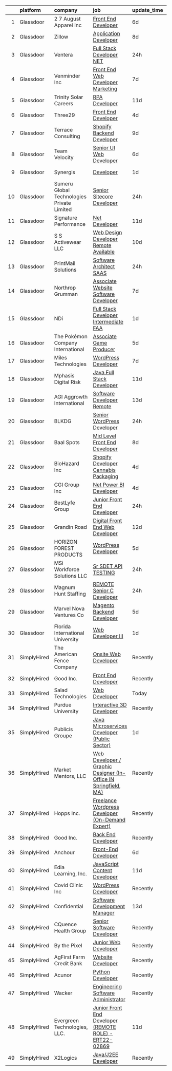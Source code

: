 

|    | platform    | company                                    | job                                                                                                                                                                                                                                                                                                                                                                                                                                                                                                                                                                                                                                                                                                                                                                                                                                                                                                                                                                                                                                                                                                                                                                                                                                                                           | update_time   | location                  |
|---:|:------------|:-------------------------------------------|:------------------------------------------------------------------------------------------------------------------------------------------------------------------------------------------------------------------------------------------------------------------------------------------------------------------------------------------------------------------------------------------------------------------------------------------------------------------------------------------------------------------------------------------------------------------------------------------------------------------------------------------------------------------------------------------------------------------------------------------------------------------------------------------------------------------------------------------------------------------------------------------------------------------------------------------------------------------------------------------------------------------------------------------------------------------------------------------------------------------------------------------------------------------------------------------------------------------------------------------------------------------------------|:--------------|:--------------------------|
|  1 | Glassdoor   | 2 7 August Apparel Inc                     | [Front End Developer](https://www.glassdoor.com/partner/jobListing.htm?pos=107&ao=1110586&s=58&guid=000001835eee7ba8b855da492e7dcc4c&src=GD_JOB_AD&t=SR&vt=w&ea=1&cs=1_4af8f208&cb=1663745031559&jobListingId=1008139276726&cpc=451933188B21919D&jrtk=3-0-1gdfesuus2inr001-1gdfesuvd209r000-3a2417fc4f3044f6--6NYlbfkN0Ct2W36bxQzoWKwxfnb8_u-9iMevesfjmykPeWAUMHM2_LBdknXbZKXQYA8HhBxGvatrmTKXkVkM3OiGaPW1S5Qrgo4HQw0Ap3FRKEk_CZlQ9DAj7SSm8_FF008fve7ZplS8uLWmHC71y2toLwpXV2mChEMsXQz6GM4IgUVfaTyeTvDljv5qKgs34a8eSQLQ-XpqHsvcdIJL0IN7c2WCA0fJ5lWNCsTa_Ef4V4otfaNvc_G7HHOv_mAieCPbsac9rcQk5ZNexiUoz7FeR2tRQ4vGsvYYtGOMfmPtpOWYQffGvNxtnd3T6aKTiKq-uOkiW6EE497t-Pndbvz2UdAy6ELIxCVpF-Wkt2e5Kn1qRl91SY0-Y02XujMZmj_13w7V5H6MZs6Huc4RLP0n8-33QupsxyJmmjU5X6W15NkJT8_SAda-6Gy2igJVd2oihCScbOTUgCiXp4X8iFtCkN7mwGoGKPQsOWSECdO5huzNXz3sOwKpclgU7kTFP5Xu0OseEQ%3D)                                                                                                                                                                                                                                                                                                                                                                                                                  | 6d            | Los Angeles, CA           |
|  2 | Glassdoor   | Zillow                                     | [Application Developer](https://www.glassdoor.com/partner/jobListing.htm?pos=126&ao=1110586&s=58&guid=000001835eee7ba8b855da492e7dcc4c&src=GD_JOB_AD&t=SR&vt=w&cs=1_95a2faec&cb=1663745031562&jobListingId=1008134172887&cpc=AC285F3A3ECA6BB0&jrtk=3-0-1gdfesuus2inr001-1gdfesuvd209r000-c6daa90a6669b9ab--6NYlbfkN0ANMurRYyPEXg08u6OamUd1Mvhk-zhFSGYIZgoJR86UvYL2v6MoUqae-sD5DnU21vpZhuaoMFJt9wVyEyvf2QA1XfguwhH7G3tM0-PNgW6CGdUX9LBJEjF1WjQkIfj4JRydtvPZugMScW5L1yCyM5tNJ9G8L6OLwOTqSFwB3txImivjqO4cDCqygWZnAQU2IaxAhTlGyTejT0dzNr9L0J0DnnK6D3hBCLB0CHuxz0jBhxAUiQQIX2sfCaOYaSuCZrH6Kx2VMIz2JTlMxXnZht21kwoD4NMdfFxR_PsfKf5VxJsW1tzzSKX2wXVzp7Wa-Y35JRnQt8w94hS4rxu8-t2Dr2pz0E9oCNHSHmUEff4cnm3DGpN89p0QXgvw9mJVkRZE6CGx-PYtnhzfRtG4f0eqrcLEDu1yR7QjvuzgH_oCR_bkZKrdwlmKqE-47V213pChNxeieVqTWj_vu2Yg4frJMet6PjN9CLrnM34t4JsZerzA75ib1SMZ5tX0zdOiBAhRYeRVSWaJVHQpWwA1zVHu7GmzySceIQxglTKdCCUwOpQdbBj34d1HCjnMD3XyEEYeWKo00r5fsaxaNEckn1fDs9-fCeKKLDSnpsM7ObTqtxsNKlCKsIwMYMO5llGF0ihDxPLr9UoweLWsCj79Fc-HizaTsao5VBBsTTqfYXod5vcaiUKaouIqikzipwhhi3leHh6pJRxmvpWbWJ3yV_usc-fvokVIBR0jCLo1lcCfFgnt04uQTR7DS0DBS_SKLbiQYmUdpxU2IUekoy9YFIZx068Q6LI9iouh40NQZVo1hYFSrjFUw2hs_0NQGAWceF_LYglKAAEePoZekOLQbc93Ya5ZuOSuYmvI_hMySBHkp-o1SjSI3KQJGabyq6o_tsjmJnmJazk0RA%3D%3D)       | 8d            | Remote                    |
|  3 | Glassdoor   | Ventera                                    | [Full Stack Developer    NET](https://www.glassdoor.com/partner/jobListing.htm?pos=105&ao=1110586&s=58&guid=000001835eee7ba8b855da492e7dcc4c&src=GD_JOB_AD&t=SR&vt=w&ea=1&cs=1_1613ee51&cb=1663745031558&jobListingId=1008150834960&cpc=7E69D0A57279CD4B&jrtk=3-0-1gdfesuus2inr001-1gdfesuvd209r000-804f295cd2a1bbb5--6NYlbfkN0AS3oPsAAmCngCu4U51_2RxXyfS7TdWOFtWPOafNW52I-BHaFGjpaHg1iGt24BkrNYBQIbmM6d0KHo1WYXA7xM8lNA-yRg9gzjrAa6t_oixspFfVy6Mp7ynqJXoK35SQp6tXUISaBmXQMGQNQwgSZpTCOh9DR7_QD9dPXHCQWVod6BZOOOSEHuJ262jcVuTNaRbgwjunNyd2FXmyBjlDWuDZMvPLjY16dwqXry8pC-7XnbIH4e6RbHaYYVqMPxW_C6PuiqQz2CP99q3QW1H_m5c6qqw5VlJ5VZ4yUcrSpmF35coSVBHtwWtWYFhX8HIh446ZhITWfTs4FrLNEpfSkz2QIU7Ee_6cuilb9jrhst19zsterDTcGbGvGoVf8tYu7hB81m145o2rhCLbxcP0ibGNNqiWFvAbAJMkHj4r8WgCULTyGajmhZ8MY-U4svHHNG-yO1Ux2-WKUnubLo5l6udjuIRc6AMs8bvu_gWcOSfmRZ7qe2QycnOxA5KEe8P_FlwfTqWedk5rwO1u6BuThUA)                                                                                                                                                                                                                                                                                                                                                                                        | 24h           | Remote                    |
|  4 | Glassdoor   | Venminder Inc                              | [Front End Web Developer  Marketing](https://www.glassdoor.com/partner/jobListing.htm?pos=120&ao=1110586&s=58&guid=000001835eee7ba8b855da492e7dcc4c&src=GD_JOB_AD&t=SR&vt=w&cs=1_7edb563b&cb=1663745031561&jobListingId=1008137705583&cpc=217C45A42544DB93&jrtk=3-0-1gdfesuus2inr001-1gdfesuvd209r000-9c2c667d64d5dd73--6NYlbfkN0AMXubMcf9zG5pjFo4NIRXEjYg0qx6HblbRQuuKPpnfpXE45buNZenyR73WnvM6Gj_TxmnR_7UGvj-8cbteU4okCrs1kncrxm1xyl0xTadn0dtKG_-rZJMo7hj1OfHci8OjVNleQ2xJ0bkhckBnWntSSaB4v6iJujgNmaSADRvYST7rF6XPl8fUwzM0o0a5Zbx_XplJhGma7iZyM3ODDZ6-7JlvCTwSn2NtdnfUnA3mSBCGnIxBc2F8fCVoIzgtL7Wrw5Djm4DYXWHVpMzIz3SZNe890doWHv39vJi0-Og8bv4FjSff7TEeMWKMEJfQ_dbfOnz2-M2WtlLCKujL9xREtnbegjEEP6X0ANs-PKYrFP5lzlAR9wi2Mafdh_GsQZioO-o90l37uXspuMe-opGM_-e3xVaRvKvcXF2AZKrzqbLOZtOBgMkWE2cDpIhRxvGhk6CVm2dH-Th1-PEQ7iYzGh2eSr3P0sePCBchMqBUWg%3D%3D)                                                                                                                                                                                                                                                                                                                                                                                                                          | 7d            | Remote                    |
|  5 | Glassdoor   | Trinity Solar Careers                      | [RPA Developer](https://www.glassdoor.com/partner/jobListing.htm?pos=111&ao=1110586&s=58&guid=000001835eee7ba8b855da492e7dcc4c&src=GD_JOB_AD&t=SR&vt=w&ea=1&cs=1_44c4bcf8&cb=1663745031559&jobListingId=1008129949336&cpc=BC94DADD91C18169&jrtk=3-0-1gdfesuus2inr001-1gdfesuvd209r000-4a8083cded4ec5be--6NYlbfkN0DRfXgnCNOeOJA9-9ohrCveYZpir8Ow4LyTLNPAPiatnQ3uk41n9Y1U_vOLC0ie6Bmai_HBCjMUydSkxr87UCyvU176Z9vIC-r7483aBOzgzHUzbXHDBGgN9PJlYVko8z9R78ODMCO9YxnKtPdHAcha8-3r0efNI80AuLwsWeBHywyJqZ7NWVKbJY-XrNWs-YcGnzd_qBXtOmnyIuBnM4KEp2PVXWw1iUTgqbkQjWRL7Oz_rkg4ubj6JngJpQCMR6iX_G6e5JePj908sWZjp0fYr5vZXdEOwij_L7ftbc7kfyTfhHxWAY1nU4jARUw0HA8q2xsFHhqH9-HxpCCYruw7bGNpQQ9RDQh3rIIXx4GT8qYkxeyjJP-FK5XUTVjWI_nlY01a_Fp6xPoyOts_5reME1_UGO0uj1mWYOLPwVdciWrFU4jT8FMouFSlQcsSooPOA7l56E1dn26QiDQckZ5tmau7QDGxptv9nTgY-SuNmR5Bf5b17aCMUSRUsT8YxW9pWSWzMa2A0FRigZhWE1oPejncIfqw-kBrkUwMxAnJy-FNfUlqHI8vkAX1tLleyCFWZKp6wStlJBF9fo0Nk9IvvZmCbnPI7PoLaftBNCjyY8rpB5Y-yDSvsjZJeIyMwYlIQ-_Y7gx_7KThN4zEA3JBpVfWHfg--G8bwAWedmlzPg%3D%3D)                                                                                                                                                                                                                                          | 11d           | Wall, NJ                  |
|  6 | Glassdoor   | Three29                                    | [Front End Developer](https://www.glassdoor.com/partner/jobListing.htm?pos=108&ao=1110586&s=58&guid=000001835eee7ba8b855da492e7dcc4c&src=GD_JOB_AD&t=SR&vt=w&ea=1&cs=1_83229d0b&cb=1663745031559&jobListingId=1008144963494&cpc=6945AE2F4B03E059&jrtk=3-0-1gdfesuus2inr001-1gdfesuvd209r000-89d413e20bca50d4--6NYlbfkN0DOpJe5sqvsnS8zp4zrY8TDjR6pOow4ir8kCLqfjZsI7K6Y8gOkEEoY8NgEAarjqcE0KsLilZNPhfLw9yjQmhzXtf9unzjZpAisa73DsVuwSAZoRnimmCbNdektoHwY7olP7L6LACQsWYkJ1_ibeeirjVO-WbxZ4qUQSj4OVMVDd-lN6FmW2DybGPL7ChwXsNsb2_f0hzUmT6aw5PWqQ9y6q8IKFK_K2xb3ufo3uL4kN6B2tG9BKxVQ05iTRH1FHxZImwkGkRim7kfdfBHEy0QaS7xU590kN3n3pnMSnVMXw6VBS76_HjcsQGRoRI7oOHPb7kkZrlnPHQZPK3Nxv_KGEpRRoL-w0IdPRtbarXjBmaQ-XPReZxwl8pcEw_cdyaYDWyLQViNDV0v2IF_mCMMhyiiT1cb5Yguj7sWNP9Dh9QZlK55IALi-kl2etMYPY-7IXMO49XAr_lWI9tXTmZjMr8MbC8NmY5yrEFdyZj3iZNlOrapoMpiAQMro_H1TNsIW486fO6PPv7aDj-cJV93H)                                                                                                                                                                                                                                                                                                                                                                                                | 4d            | Roseville, CA             |
|  7 | Glassdoor   | Terrace Consulting                         | [Shopify Backend Developer](https://www.glassdoor.com/partner/jobListing.htm?pos=102&ao=1110586&s=58&guid=000001835eee7ba8b855da492e7dcc4c&src=GD_JOB_AD&t=SR&vt=w&ea=1&cs=1_e30890f8&cb=1663745031558&jobListingId=1008131665607&cpc=9C4F014304452074&jrtk=3-0-1gdfesuus2inr001-1gdfesuvd209r000-18010db93b8cd787--6NYlbfkN0DiwaVD3HiDYB5250xOpg-Chrdpscpx_0ux8G7tjQr9ZR6UMPMRjdTv-rYv0WYt0ikT0CHPlckmqNdBahKzqtorl-3cYiUc4Dw6CYzL8XOgRfGBcW15CAX5wES-GOahStgrZRXkPI7v7sWDDyhpOm2oG13rt-Lsa-73n1rcwrI_Tk76vUQ2yVPBT__3FNA919leoKZqkno9f2ByMdza3cQ7gcbjQJSu4y5Im2Mm6VaDmlvY9iXVpZ672b8rBUleoG53_fNem5iDJVwzV3LMHE9wxrLy5zZwoScdgrJm8_Wxbo3tH-p0GjdWSJDG7eAR01IucaKvh0cxE5pCdLToTASaRVAMaMZI4lRqG9h4TGPlAvXxgXFk6kqFo3Poy-Us5Fxiknk0tyT4cV7Wgm4isKazcnhyb8jEOAUVQzrF0UPFNVtcTR5hEbKkbu213tg5Q_DwDEZdLMxEOrnnYIWuH4H8Y0do5TBbbod9y6RgzEp1wtnp3g1Twr6acwhdgYUvv8slez0Xnf7MQg%3D%3D)                                                                                                                                                                                                                                                                                                                                                                                              | 9d            | Seattle, WA               |
|  8 | Glassdoor   | Team Velocity                              | [Senior UI Web Developer](https://www.glassdoor.com/partner/jobListing.htm?pos=123&ao=1110586&s=58&guid=000001835eee7ba8b855da492e7dcc4c&src=GD_JOB_AD&t=SR&vt=w&ea=1&cs=1_014fc577&cb=1663745031562&jobListingId=1008139737106&cpc=F4EED0218A761C36&jrtk=3-0-1gdfesuus2inr001-1gdfesuvd209r000-a6a900c947c52d3c--6NYlbfkN0BmIoKocX2EPZz2-LnVx7uj6CrWseJC8UJJqrhDAcGvGbHIfW2NzX-jIZ0y8ufI-FbHVDakPxMfsXPNcnSp0AHIajoCZHbxt_CsH4mo9OCbfbe4c_msTAouXwL4dntkNMyUN_1K5NpnCFnpLJA4H3rBxHNmYNDQgyOsCKV_4buafCenoF19WReX3xe0sTn4ao31qbsOMVDcgIFv9B1VTLRYLsbkDxlWja5a3JMCDEk9LuC15twuxQCShRGmmxrgEdS2KGqgzUzzLQDW8aW0kr8axRDrJibB7oaPbE23Kb0fb1JbstqBlZh8lW1QCCCrRddOaGNM-SHPYpQa_XnBiaRQnR57iVAZ77RGwMz28Vhz6_IhnkOEqjRoHHFHoXmUQIMq4mJO1pmAK185ExbmigRstCkRlH2xdkHcCJCK2r371X70QFf8qF8HBg_9VwnSKDnPAiF3u1cdY6WLwoS-1-GYMZHZhj4c1IruJw9oeg5kEvyTPufRaTuMAGU0z6exFCauQ3_f7y9AYw%3D%3D)                                                                                                                                                                                                                                                                                                                                                                                                | 6d            | Remote                    |
|  9 | Glassdoor   | Synergis                                   | [Developer](https://www.glassdoor.com/partner/jobListing.htm?pos=125&ao=1110586&s=58&guid=000001835eee7ba8b855da492e7dcc4c&src=GD_JOB_AD&t=SR&vt=w&ea=1&cs=1_94dc356c&cb=1663745031562&jobListingId=1008149172444&cpc=45DC3EB807283E85&jrtk=3-0-1gdfesuus2inr001-1gdfesuvd209r000-ed24ccf871aaacdd--6NYlbfkN0DW_ZuMbP_m-EQUZBg93ahRtEkkdXdviKhoJnsIHoZm_Bzf5R8b_260hvBh4tWqlvhZi22Z_TT16lIpTTE5pWdOdzHGAhgbKPwlscpXjr9tthTS_cw4C5AaNpIsbpbIyCe9e_hDXEGSMJO2_kiXSqOnYraQJy8rcUk-_XPd7AnHY9L0SKwnlnMoaEmMIgF1SLY7GSVbFT1ilEW05ycNITxch3T_MRrXdBRPRkvef10K8CHsscmXdknqrVw_zM8uFpE3SPxbAmsAwAyw6EdgOSDTTDt-NNcnRApKdMLTpGQDCvVskLrcl5PLffqK8uu6mVUjJ-PxtCLdiB9H-ry40K_rIPh6tbSf0amt2hXU0a2-z6z6rwuNlpQqV6sgN9-PdDMhoLdxJPjfFM87NZ19G-VytDBdDdh-ss0cFU55nReqKJ9BewrFoBcJeIQMEUTgHU_pQXmhZD_8Y3aV3eGK3uho5aC5bK5f9KYqg113Z9XGDDi8ZzDTzipdu2kJoZLxrcM5QOBsdVVQH-wg1SeFcj0s)                                                                                                                                                                                                                                                                                                                                                                                                          | 1d            | New York, NY              |
| 10 | Glassdoor   | Sumeru Global Technologies Private Limited | [Senior Sitecore Developer](https://www.glassdoor.com/partner/jobListing.htm?pos=127&ao=1110586&s=58&guid=000001835eee7ba8b855da492e7dcc4c&src=GD_JOB_AD&t=SR&vt=w&ea=1&cs=1_43b1aed3&cb=1663745031562&jobListingId=1008151438133&cpc=A65DF3A704A48F9B&jrtk=3-0-1gdfesuus2inr001-1gdfesuvd209r000-d725a2cefc2ea61e--6NYlbfkN0AmhdkPW55Z5-HNKVFLI99M9GrkOAJIP80F6tGsy2tnFhyJbPfEMNceW-zJpZGbw9oOrdjOsOagSap5RrwYCMRPFzE8W3SyO06dv07Z80ad_oiVCdjAiosAQ8LtenzfLJZV5eYlK59p5s8fGyZtA5sjpA4Zxqlc_5dLcaH3cMxY48Y4xho1Ts0xvcBCoek6nmdS_jENmMem-tevWM70JhZuQH_dlmtoXkuN7iyeRZ2M5ZzDd5FXxq-Y-sWUWpB4I4yQQCxj15Tp3xvPORfE80N95HnLxtwPSwBsJGPxSqSGW3Lar9w3Iagp8MR1wDU6TSKIZmfRURsvM2aH-h0SWGpqgYDsv96uDpeuBkFyiUMUwBYjoLEGiJUwHCu-hfXLa5H_J4xJ4TSi6qcCdisQsIEH_hIGEOl4OKJX_SJKS7rwPaeWPt5aib-X01duZbGocf9-tKMFoVLvCfzdEVTzVzNLlsNkG5Q6WCvPuoc-g4TY9hMvTTV_xv6Ve2xHe2X7aTturXFg8MVFbKwMbLDJaVQL)                                                                                                                                                                                                                                                                                                                                                                                          | 24h           | Rancho Cucamonga, CA      |
| 11 | Glassdoor   | Signature Performance                      | [ Net Developer](https://www.glassdoor.com/partner/jobListing.htm?pos=122&ao=1110586&s=58&guid=000001835eee7ba8b855da492e7dcc4c&src=GD_JOB_AD&t=SR&vt=w&ea=1&cs=1_08d9c872&cb=1663745031561&jobListingId=1008129201684&cpc=F583A5AE0DDDFE3A&jrtk=3-0-1gdfesuus2inr001-1gdfesuvd209r000-f276d1115cf58d0a--6NYlbfkN0DdI5e4NrRhJzkh5_rNc4iJsqmw_rK-1extVvYQlMkdwFRmXS0qm8nU-JxbqHleaeIjy00LjGaNRKyKI8tQK73iJvL9vjfzdUjL6MmRzYFsT-Tf_2d6pA67Vr_5YKQQ_zKhdJbkV3jrXuP0XPlNHTLuXoc_2d_1Qj8SxURG6Hio4x5gve3RpCdOKEhBqB9Yot73P2rYrFmi9tvgy3xw3bnqphR4TLmTS6f4X2ILxP5EsKTKYiPh1SkH4Sjq0-r6hQ6u9MyO8l6NXI99CQc4rkkOvkiJvkc-xDWdKM_xxUR9d7MSgiWAEkQX4VPK_V-dsRP_2DpA0_iTruwZBlQIu9s0_WtpKPl2pkXsjvrjRVXMitwpZuE1VgPko4-zB81CYNOJ5toJQipQxuSr4-H030YjdoAuNNawJKNLvF3HoaLDH7_y-umODNIPuVyIBNenoB1q4KGh16x5dA1Q6uFSoTotTp5qhtjrdw_g7OA-3dQIyWSFhBvdMd_M)                                                                                                                                                                                                                                                                                                                                                                                                                                     | 11d           | Remote                    |
| 12 | Glassdoor   | S S Activewear LLC                         | [Web Design Developer  Remote Available ](https://www.glassdoor.com/partner/jobListing.htm?pos=128&ao=1110586&s=58&guid=000001835eee7ba8b855da492e7dcc4c&src=GD_JOB_AD&t=SR&vt=w&ea=1&cs=1_93aae257&cb=1663745031562&jobListingId=1008131212019&cpc=C4A69CCDBB3B9599&jrtk=3-0-1gdfesuus2inr001-1gdfesuvd209r000-e77e0e5672b8281f--6NYlbfkN0Ajr136nt6A_LHOZ7dazkZBMRVGXfFx1UH3hXSlGZi78qV2vh4IIPaG56QxCFgA56BicBY0oInP0QPYJd4kFVbc7huEHz1FXVqLxP8gElzXxfnWXkWC5Tk3amEWpKQOdd2DP_B235foqRfXk2sCy5zcr5ta9uztYyWr8zoLSfktUae741wAEOImCxf8e0o5q_ycQgCe-ixKA06BIbumOe5BLPPJtlkagwve9y4va0OfsQAKsxCenDo-e0egBF_YeVmTaHsb1PpDIWnnIi4IhZ7BBtPch1gGyn49X8XRZPvIvUi2Y-KNm9pJ2iA5hn-Akysz_ANkaqruvNI0z_bV-DUOI-eImv1krs17RgGwPxDJwUG6h8bmmWV4IuNw2nNzGXYBFzUbT8TTRKI1yhtGfdBFoqCfsPGyAq5yHv_GLOy0mKZ3fqEAbIDbmHYnAL6nTW24BvuyE86zyIeqNhoob5Nsyzob0M-WfQ3M8LmxcgzZnKkVlfonF8xT46tIuUa3aQ18CaS6twRmnAKRh3wEwaIq2EIafOR7Bi0U5HpvJ7-tiJHNyKAUNbDxx5a99a4e4hcHEBd9YOe7mJMw4wPyHjaSEqli-lEa4uUP1a24RWxz4RDjUctINGEuPoPxNJ6QuqLLYMPbxN-v9YK_kPlQ3BtnGmGcEQf2qdc1ERv6ti4aMiG8qNbX-YqOdrTiiuaA8kqL38Xm17P6LHVNXiVdL8vrBVjPfhp8Pnu6vOlFOSHH82XJTNDSiJNKmMvNk7LLD1U%3D)                                                                                                                              | 10d           | Bolingbrook, IL           |
| 13 | Glassdoor   | PrintMail Solutions                        | [Software Architect  SAAS ](https://www.glassdoor.com/partner/jobListing.htm?pos=116&ao=1110586&s=58&guid=000001835eee7ba8b855da492e7dcc4c&src=GD_JOB_AD&t=SR&vt=w&ea=1&cs=1_c8f89a61&cb=1663745031560&jobListingId=1008151153849&cpc=9C938E8DE9AD6C02&jrtk=3-0-1gdfesuus2inr001-1gdfesuvd209r000-cc8fdb16bf967e0a--6NYlbfkN0DSQNVehvN41M82SNVMhG4di271ogE8RvFeEXCNXQ29acsCIs9aCODuUdJAxPWSksS7Sho2GykzDa4AL8scAiHvzISHfmWw5KXJHPpEAMfe9a4m3oL-vQEbtgn8CPDCsWxvpSGoVdo5o9dd8iLuAmkmY51xY4mI5Hdu5Txnc84EePVriw_GWmWMkBwCOwAr_TdkRnAKrAFSHbBQGR9jnlc-Ld3zQenyRcYqiYi-kr6LKFNKCcshgiMqmIODVdo3OXbUKhhU8cpKKwE9yv9EQNE_Lgbmr6hq_2gUd7MwiWbZbzGhMWpBhtDL-1LveDg6hObrkqsn5OqxUocNgp6L0NjX98z_tMdIn1Ndjwd1Oi9i_ZrGezUW0d6ulhmbqUfqxzSQLFGxtL2YhfO5FUEkoMhghk3AObWYA55J-eba1YGkZ8JqoSudQd1fDu_ET4U4MbXAIq5I2JqYexG_SANNTDwfrsnVDRvy1MI2owoXNHF2xzh_VukT7Rf6nTe4_myOfg20cZd8fzZxQRlp1AdH0URT)                                                                                                                                                                                                                                                                                                                                                                                          | 24h           | Remote                    |
| 14 | Glassdoor   | Northrop Grumman                           | [Associate Website Software Developer](https://www.glassdoor.com/partner/jobListing.htm?pos=104&ao=1110586&s=58&guid=000001835eee7ba8b855da492e7dcc4c&src=GD_JOB_AD&t=SR&vt=w&cs=1_87d87c8a&cb=1663745031558&jobListingId=1008137362453&cpc=F4333377EDC1BC7E&jrtk=3-0-1gdfesuus2inr001-1gdfesuvd209r000-86b1a5d6f9f172cb--6NYlbfkN0DPf8Tf_oakpB62WadId2dzQiWExtALTi0lpCM--zHBL1trAzPQuAwgDIBcPqMXQ2nc4EmwImsHmwE1-gnHruXxTntoxsk0MzAG-MSGLqf9XKwwNITuXSWbe8SV1c_vt-SIXVtuLKSFi5VnwXvOVZ0nAFl2Q0PUcJ8D4X6Dh5bXHmYQxhwi9XpojqqMKIlqHlUeq6beAfYllwhwKLeZQzXugcLUr7KZ90YHowyC3gEJn5BHweSRjCHOTHDOLwmHIuPQzbRIdstLvB2l8mjQmw4sJ8u0W1scwMwKr_3sdK942y5AzvvD6uO1Gfs7YcSGQQERwIcbeqJnhTLVG_EuQYstzlerMBvMMIG26TPFnsl9SyCtCChpXZiG8Ntnbw9w63l9lEutmiFIt8u6mkPmybjAwxRx7_yqLQKL8cYVZJVMsGRFY_TtF0VOeN6ACHUygMWDJYwuQsHjAHuj7KsKF3ZHv75Io0aINpaclhd6yuOgYxagA7P1dkXAnIBLXhz7-1rAf-uWQuSKb4slFOfTRCkUbYr0ATT4CG6BLNCA4jrp1LMxSpsFEoGtDdrMawkZAfbaHSscei3Qs8xC8XchCGwOV4Ta0t34NA6TcEOdFeQCQDa5C0nVJiGlOlxZ7BJTlXGsk2wRXqtDSpdPYs2G5eOGyBcrHnXD6M0XERPf31uIe092KEnjxNEiLLpKC5mdtbbAMPASxX-KZn3rFa-VIu6BCvJfXaH2NDskhBS3pV9Ir_j8Ww8P8bgrULOv9_FK8xwP_jZymkWi_NbnysI7pq3sPMU90safwYgP9RdWlUjGlHiIrdh2JF2iQDvgBAGty8SH1Ole__UKFQBpjglQbLyZqUOMXQZOskZhsEoZa8-ELjJXctSy217nwoco5DJwgBc%3D)      | 7d            | Walpole, MA               |
| 15 | Glassdoor   | NDi                                        | [Full Stack Developer  Intermediate   FAA ](https://www.glassdoor.com/partner/jobListing.htm?pos=115&ao=1110586&s=58&guid=000001835eee7ba8b855da492e7dcc4c&src=GD_JOB_AD&t=SR&vt=w&cs=1_e9a29045&cb=1663745031559&jobListingId=1008148744725&cpc=9952A63AB06E78AD&jrtk=3-0-1gdfesuus2inr001-1gdfesuvd209r000-60c1a23ebb733074--6NYlbfkN0A3VaODdm2fK-WKemQE1laBmzgYXWNd3f1w72UIc7GlbNjKirEoYrPncWt0EFsYMYdrr0c9wl38zsC_AvsQiWz_iJVSWIVIHaBNL8ubywUQRO4NNWhb9-M0OkuzoULZytnG3B15vNf2VgrkaeC2LYlmwO7ObY0yXMsegk25YAyHsbryRZv-Ydbac0-7_JPkhhIdzbuW60CxwfKXVVmN1ywQt38LfVFvdz87wjAgpi1gmNwWBs7-rYru5eYwaBu8VSe-UWLPbgFNHZCmfgiLJVWxCEf8ONuO7nWqLcVWmoEShmOxV858lnuIVx9cSxC4jSymipvwoZQ17FCAHeUBDNixf04zgt_QbO6NDy9i_vl_EkB7q3prgt1JGVKWhV1vQSXYSIyqLrXOxgG4DnKqnIGPOwR8XuJsNCmRQmWjCjYw4GCnD43b79t_zMSnAYO8sK7JuHJXXCC60-V65bi5bWibjOT7iNwbQzMx_W20e7ZPZw%3D%3D)                                                                                                                                                                                                                                                                                                                                                                                                                   | 1d            | Remote                    |
| 16 | Glassdoor   | The Pokémon Company International          | [Associate Game Producer](https://www.glassdoor.com/partner/jobListing.htm?pos=109&ao=1110586&s=58&guid=000001835eee7ba8b855da492e7dcc4c&src=GD_JOB_AD&t=SR&vt=w&cs=1_9ce3bb11&cb=1663745031559&jobListingId=1008143706655&cpc=A0637F14311B9419&jrtk=3-0-1gdfesuus2inr001-1gdfesuvd209r000-b8d1ea3fd32b5c23--6NYlbfkN0CsgUO0V2fSZxJANSxJiftVXeq1wpG4BxYFHzXoW0hPJv2peq4EG1Sbg5sInILznIWgmvnVK1Z5623tevJ-2O87djsxVcUrVi89pW6egWDeWxpV4BVWx4_eE5LiFUXYz3uJuUPP6Ubf1kkz_KTeDYKVt0dzUneakbOs5xRmgsxr2CiZPjzoB0ZXFF7dcNUnXvyD1AOUrOBnbzmLRQVu_v1nX97nqeolKIB_VdOr_HAfv8PxzUTKYlevjAOjzow5ak4MR6Q_Klwpe2IgawZmBThPNfRXniTu-MxMqaCyU1jwi6bw3Dcds-cZ4xxTzHSzPf7sa4yJXUBF50oT3A1O3GIkgU-kYZf2yKasoEolNMfDO_kyP_yi7HbC5KhDqfNfPHcwBp6X5VhEwpolpedm8RXpomZihnD7lLahbt9RonsVvr__chQqcX4gpQbaMzZfOIRLfeznCHouN3WXg9ryuFDGRJ3YvI5bak_VFob6PEJA_AieNYe3qfx63qjeuUzfzuNTLZr5NjDUV9b_Sa2L3gsEVzyVJfO6g6ktAGcr-xDzK9prFxj4wgbdMSu4_VYOnvJDAd4vElHAj-wE0qbf24Sta_39hyZy2PaGLLrfzobxe7sPpdULGaXqEwr_2T9hIsNFDkaR1WRsZM5I5U-ONoWoqbMPqWDEHlBnRfj0tYO5TMOwbj86Xu3cojRnfg4aQPkSJ_s9TbqpMwCctKYVs06KXSHwrXzMIx8IBxe9n4b-ZegDAZ6HOzh3Jmv9oCJqVy3lcoJZZcxUSqi3d2XJQm5qmVVduJJLyDfL_k-gdMXODoZpXc7vxy5q5cnBvdIMbg-63q0fkrUAx4TrHRtPgUhCmM-jiRPN2zswP9HU-LTAXqSNUskt6D5YAag3GqLxEq2UKFmL_RnQCND1c9Cw-0wv) | 5d            | Bellevue, WA              |
| 17 | Glassdoor   | Miles Technologies                         | [WordPress Developer](https://www.glassdoor.com/partner/jobListing.htm?pos=110&ao=1110586&s=58&guid=000001835eee7ba8b855da492e7dcc4c&src=GD_JOB_AD&t=SR&vt=w&cs=1_61686b91&cb=1663745031559&jobListingId=1008137033580&cpc=C4A69CCDBB3B9599&jrtk=3-0-1gdfesuus2inr001-1gdfesuvd209r000-a11965af55a398cf--6NYlbfkN0BVdf1B6PmM0EbVgUWLOgQvNQRrNviRWdVUeK6ei5hun3g8Fml0tpKEPtFJggZi-KvJX8DkkFMxHxg1KVCnDH3iXLRbs1ZCUpoxUVrDwHHubYB836ZGil8FkKw2TkzWN52-PXMt04pv3pMkGFVzKswV4UVUU2XOU4JMpdwgdE1dEeqIZlgRk4Ra0cxerBCpvganWYmLcls58j8FDA-BzcoPNa3UgtGAYWKyBZaEn-qlSEMmuJTj-PNkbK4nv1LRowQYIA2XrxnpFZDX86t11PmA287g1QDrpZsvsVqjUo2r_HL9O0SFqmmeF9Iwafua6Rhxiq84HUMosFQRLcmmS34OgFWWLMDrdGMbn-WHax0w21zhFjGkx5s2AMtSyrTHRfyZ61KOmgADHPt2ec0JLtIS8s7dTcB-p3Pt93B_XObmfctI1pbdPDLi4qnxp86J8DXdRNRq_HCtn5A5MSYBljkYPOT2vF5imuAlL19y17NjoYxsFjuWZlTW33yZiBxJNkEj9pbyQH56MLBIy1cdKbXW)                                                                                                                                                                                                                                                                                                                                                                                                     | 7d            | Remote                    |
| 18 | Glassdoor   | Mphasis Digital Risk                       | [Java Full Stack Developer](https://www.glassdoor.com/partner/jobListing.htm?pos=130&ao=1110586&s=58&guid=000001835eee7ba8b855da492e7dcc4c&src=GD_JOB_AD&t=SR&vt=w&ea=1&cs=1_b7ffb408&cb=1663745031562&jobListingId=1008129086899&cpc=AC285F3A3ECA6BB0&jrtk=3-0-1gdfesuus2inr001-1gdfesuvd209r000-187189fa6ac9c9ae--6NYlbfkN0CHlQnqobSHGuDoABhnRqBP2Jqh1gIKEkjqI5IpGVq9qQBAK--rXtEnxSn-qwisAyUHAyzSMRMvWgVZSL_kkshAMQzjL8Ui_mTFVS51ylcsXWWwJrv_0st7QpPAP2mGoX9oUgTcBg_n4AIxcldBQEYJQDDz5LE81xeZBgYXYoH0PVorHVBnwXIA69bNOEbLpjeXmafLMDMXiHK-QEf-8ordezKbX98aTqw2VaEf0fcD8Jj7ZFkBbgZP4KzBDLyR4L3ObDzh36GmkjtrPYwhg6bZ_qcoeYPy3gvaW_XN-RAYlrC98dVa7Cj8Y7QRFi730eyxlfTINZjLnPRWSdFDs097N3Hi5ifbvGKOalsteYiMbFd7R11lqSMWE9UrGYXvJTLR54Li7zhrKhDnFyYNXYfjkMabG892Z6y3U87g9vkmLkSG2bvhvFQu58MkSJGKTBTa3bPg-pPeI7VjJKk56aqv_ZzuWpfjSBKRmsOCq5N53BUwsOSpPSkqj8FY5cAPz0noeQQY3yd6pg%3D%3D)                                                                                                                                                                                                                                                                                                                                                                                              | 11d           | Remote                    |
| 19 | Glassdoor   | AGI   Aggrowth International               | [Software Developer   Remote](https://www.glassdoor.com/partner/jobListing.htm?pos=124&ao=1110586&s=58&guid=000001835eee7ba8b855da492e7dcc4c&src=GD_JOB_AD&t=SR&vt=w&cs=1_825f93f2&cb=1663745031561&jobListingId=1008123247793&cpc=48B9F4758953335C&jrtk=3-0-1gdfesuus2inr001-1gdfesuvd209r000-240493a7e473301d--6NYlbfkN0Djn2IX06ySSIMu1gfEBEDPYQmbvGwUh4vHPX3-iaCFfQnsfj8FxF0YxhOo-2lW_WottpGOt_iG4K_iuSi4My_2QSelA369vQAk0Bh05a_GpYG05czbSHP5QCpBtifp4rrO5380BLmxcgc1z1li4FB1991ijhvWqHZ5Zz5IpE_XBzXxDc-YHAxhfzgzApefNWDVWIceBlUjh8oK6UGCQuJVB_8mTakPoWGk3-aSyYYsLYE8UUvvIaavbscyVpl9ykfKVq8hIbou7b3jelY0p8BCH_lbrXGgZLdbqwzl3c3ZyKB5EUBQaoruMMSzJWLIENRgBaKrz3s8-rLNYkXMrX8tMWOWF0yY4YJ7oWvxsRdwmWirT-naFjD2Ppv8NTl84vGTPomKHytKCd0GpPt6XbBLYwNMXtV-Omruo3wgh44s1QmMNIq6GmeOG9EWoRddoYV0a02gNQZftAtSE03A1gpYwFvZ-NhLBwoEb09genw7xMP6Kmk_MLwhLbWe5uDwOrtPKj9HOztPsnDEeSdqQIxqP5s5AW3kpesfseFOnOe28s9akSQ5KUSiwngUqLW9D6diNQvH2ZJOKidUYU-6GRLd)                                                                                                                                                                                                                                                                                                                             | 13d           | Remote                    |
| 20 | Glassdoor   | BLKDG                                      | [Senior WordPress Developer](https://www.glassdoor.com/partner/jobListing.htm?pos=113&ao=1110586&s=58&guid=000001835eee7ba8b855da492e7dcc4c&src=GD_JOB_AD&t=SR&vt=w&ea=1&cs=1_1b907ae5&cb=1663745031560&jobListingId=1008151065246&cpc=9FFE37255B2C047E&jrtk=3-0-1gdfesuus2inr001-1gdfesuvd209r000-084849ea9a4e1cb1--6NYlbfkN0Bzkuy17zoNwKMVjyusHhR7JNYo3SmelKzW8jp1Pa4Tk4P-4RjMLb070EgfO_kqEIBReO_MCdbYSW-Qi_Cb-l9zHF8oYkI7dwQHfO0sdpDl8pXrL9BiCLeRg_VJi11U5guvKDszXava6xGcjh3ZNyrkeM3T3HKc5njmC3aWV2zlB7NrAX3fASovrbCSEYnEUFmp-6hxv0lHbEfwehqxlCX6qBOUTv6QWVTbDYOiNWODJE9n-X5sd7iVmHzapvagUZxpxx7YAcUrZB9HMq5lcOLdsdp51Mh3XSQnq75oZnf7XF_7kGYb1NSx2JElsECoyNWYplEUXnTNSCm5rPfs3gWPEU2coZa8MuokkkCezh4kOEiYZeAU7VI7KU975Kg2yrg4V2YYDTx5bhcKLUCUA7Ig1SeLZrtNWA6XPdNVBDAXO24Iphpxfcauzrbnomc-a_0zW4iipZiDeVpePYMjY0J8Zxa-WokcEHmVjYhqZsxWmS1aC5ZjwI_EqcfUs7ROHBUzUDmGtKNeKgsUBlHq7uGZ)                                                                                                                                                                                                                                                                                                                                                                                         | 24h           | Denver, CO                |
| 21 | Glassdoor   | Baal   Spots                               | [Mid Level Front End Developer](https://www.glassdoor.com/partner/jobListing.htm?pos=117&ao=1110586&s=58&guid=000001835eee7ba8b855da492e7dcc4c&src=GD_JOB_AD&t=SR&vt=w&ea=1&cs=1_24a199a7&cb=1663745031560&jobListingId=1008134394442&cpc=1160948BCBA38B5B&jrtk=3-0-1gdfesuus2inr001-1gdfesuvd209r000-6139628f606b89d7--6NYlbfkN0Bd1WtP5csUnixH8rSlRh3H6CMdDCnKzNYuJQ93LJKst7TdpxJAGul6YKdq4xQ9n4hw00X9u0XFrLYm7t09AfoEFklp2LhuKapw7ytNDnF2gOQ2wSZ2edXq3OYWryNr1Iw4J1Rllb-j9glW8RvdrpoQydN8KqAxY4tdC5jSFQG4SrVpTjZbDpURNZmj_vg3IQpII45lfhp4Xomf7aeFwQ6AQHdAwpOLRdyUjYluT2NZnSpKMi06nGmgTO7aC458jMt6P912IUPne51ia67hzn6fmbdhYHnZhLwsH8To0DXnaelBuC49eMIIiB2Tc52Kfa1bRKTEf0JsOYsw5jmxuK3LQIpnoZ7ufq6Pss0t2ztg7J4MeajrGeMUFQF16OkgEKWO4aFjhzo1X8tOkCctmtJBYjssQZI4HceW0BNQN77rRzuQ5gyzMuJkTgM6diKEZf8DQAF1Thdz86EblK53hatC4flNdJl9CIh4J1IVynkMosn_S38R3OK52R6QAoKJoo9QoGHR1TNsvA0jhzmT4DnX)                                                                                                                                                                                                                                                                                                                                                                                      | 8d            | Houston, TX               |
| 22 | Glassdoor   | BioHazard Inc                              | [Shopify Developer   Cannabis Packaging](https://www.glassdoor.com/partner/jobListing.htm?pos=118&ao=1110586&s=58&guid=000001835eee7ba8b855da492e7dcc4c&src=GD_JOB_AD&t=SR&vt=w&ea=1&cs=1_7ae5a3db&cb=1663745031561&jobListingId=1008145662554&cpc=292036AD7E8A5303&jrtk=3-0-1gdfesuus2inr001-1gdfesuvd209r000-a81b2384651f4089--6NYlbfkN0DygoG_buWiXtxD_Qr_WChsbKM4YF6Lr1ZVcRWyMjyrvbx5QZHafUOqo_cqc6igzzxtFurF0KzJrMEq-yBwX1TybLuvtimnwwtZgUzdY84302Bf8qSe1YSddkBwPZT2BD0Z5bTFxmChuLd1Y5gxjFesRIv-d5yPs7O1qgD8255dJjipeI0zg1RbBkMbrB8mBAMpKBODl1l7QQlQnXVx0qzUPCzbaHT3JePXodKjHsQLsj-wZ9oc84RbAkwDoTx0VUeWHQ6YKht5bAiq-VQl4ZekSR1zRa9fszLQMWx2ZDxid4YfRtLi6O7odjdbBmqNgjldDiVcfLXuYrSjMDz5HFDj12p_eWPHAUPMV_k981b0Punw5iR1nHCLjLxy5UVn6satHmEGMeu7J4gKMSvg1NXUpu4HjMcYuwP1XhrY5K6yClrqSW4lHe_Nm_azW5NnGz2at19q9ND7ryWY1ZPEN_jgRN5_7fj_Tu_iDdIZAMizHD0e0OG4UzQ0guTVX7SlPICm8BM4yKM0L4dB4_pZ6d3ZtcTlq1EX2Jo%3D)                                                                                                                                                                                                                                                                                                                                                               | 4d            | Los Angeles, CA           |
| 23 | Glassdoor   | CGI Group  Inc                             | [ Net   Power BI Developer](https://www.glassdoor.com/partner/jobListing.htm?pos=106&ao=1110586&s=58&guid=000001835eee7ba8b855da492e7dcc4c&src=GD_JOB_AD&t=SR&vt=w&cs=1_73e75dd8&cb=1663745031558&jobListingId=1008145709896&cpc=18E4F2D8CCA3E56E&jrtk=3-0-1gdfesuus2inr001-1gdfesuvd209r000-ae3dfe1ebfb29700--6NYlbfkN0CmPt6JXytAhZscz-5ZOP53MMQ49Xi4hmwETo1lvmuAlevjIw8jJ3AlvntJkfy64jXHMco4I5fjTqx_g4QlEmaz8_44x4IoWZhS9yAya01MX6QuHEHArsM1MWPABlAb0RHVgrb8zQcB-7zqntFq3yjTdgtKSwT41XrGGW-vdAMD_TvQkgPoiOM1s8fdmf1TKx9c3ZIeaqIqPVIt6I3Xf2nRS0jInWQ8eGERpNDG4oFvItodBu52dCexVhQELb0lxTM-NbHWBG9uy63MnvDBb6M6yEAfve3ZhBzsSWyjMfsMEj7Q3vu87P3IDEUO3EgRS0Ka1NPwSwhDJy9M0HDeyJ1YYX2N84wu3eOvi1vv6UaFgyM5qI-13qLAIztXtrcAJam2QmLMBR1j_sIp4F09LNMl__FvvcEBMi-WWNiODdtu-x68Jdzj-R6Ddl8u0ljN9H8rMA1DNEkiiw15CuutioLCpkSJemQQrKpqdrY4iYuadzkTxGbfvp8l17_1CJ2t94hN4ebqwiLi0yaclPCVni3Lg4nNVWC4yT-B4LT6gXlj4lQzESXUJx2BZZhnsg1PcW0%3D)                                                                                                                                                                                                                                                                                                                                                 | 4d            | Atlanta, GA               |
| 24 | Glassdoor   | BestLyfe Group                             | [Junior Front End Developer](https://www.glassdoor.com/partner/jobListing.htm?pos=101&ao=1110586&s=58&guid=000001835eee7ba8b855da492e7dcc4c&src=GD_JOB_AD&t=SR&vt=w&ea=1&cs=1_9bb7fcf5&cb=1663745031558&jobListingId=1008150958565&cpc=BBD63848FB84346C&jrtk=3-0-1gdfesuus2inr001-1gdfesuvd209r000-75222a55b6652990--6NYlbfkN0Bi-g4OEguhQEx4pjzkmulzkFDPdVMQm6g82nLRMcVRUPhuZxF0TaNm_Wk9jMHHM1RbsOIOQGnqu0bD7_XST-MbWDkQzQv5_a4F6r8dJ9MfnNGEy12rKWGndVY_JOtpjkJJhJGth1iqav5z3_9DlO3unKt_g3TesXOywj-KdajNoYsFTz2VzHGzLsLyYuPKYmvNV_Y5TFZcuIt_H8H0gfGN0mf4WCkwdAXlKH2tvPhfnCDLJgN0ovb9QBsQBA-qkRmJCwdg6kqSdaMyC0KqbWz58IhN2qhxyoT7ZSzcUxIHnskt5ulW4R53Dgqf5sAYsRUIApiB5Db8i7K93wM9wvIk8zYPl1k9xl6ojZcvErv79oXdhfyKSbjH_hQwuqDxggFcYhc3aXYt2dS8jVPdb2UEEu0uddvIj1hCAT981uIzxe-jKxCNQ2toBI7P4UJ9WlclXZjPqe92HQA7ysUMuUESsuqeqf_9fdnwMeO5oDq7noj3Vzwmbt2q1m2RYN8_UrCLpPrcpbAanA%3D%3D)                                                                                                                                                                                                                                                                                                                                                                                             | 24h           | Duluth, GA                |
| 25 | Glassdoor   | Grandin Road                               | [Digital Front End Web Developer](https://www.glassdoor.com/partner/jobListing.htm?pos=112&ao=1110586&s=58&guid=000001835eee7ba8b855da492e7dcc4c&src=GD_JOB_AD&t=SR&vt=w&ea=1&cs=1_97b6e675&cb=1663745031560&jobListingId=1008125924330&cpc=FA84DF7EA1EC2398&jrtk=3-0-1gdfesuus2inr001-1gdfesuvd209r000-b71f20199114ef42--6NYlbfkN0CTcfMJrIMc0NjW3Wm05P4nN_wS5T1KJl2HcK0gMEo87Uiw4Zh3wAd8kSOSBgqreZVHdlR-NKfXSly4HF2NvPUjZf0PZ26gJmwY_o5aIN-4Abyqkw3fW_hy11ubAfZsm1GelJJwXFGNVcwTNvS9CmpV9pvszURHgXC27phgS4Dla59RX5Gujb6c6dMuGOiRkSsJDxyOv0ruS1GzdozDZ1ZjB6RgdTyGHFTy0bknbSCN_kVABctAxM4Etc92kL9PMbgdsLaQMt0nNEmnBMLvkVGWVDhYW5fGnKm6bQZclhjhFNacIbkPzfrMMXyQxfWRgj74CZpEafQWzSfwUBrZUqw5uynffLIuC7zBmFyaj9oJSGlHyxrOwVCO5s1eE3fcFowqEmMRm4ht0UeqMg98qPd0KXn21tZ_3IQN_Wb-HQMpibRjnXU9I_pCQ57-IbmR8LSLxW9g_fFMD1gaKwg7aygHmupFgDqbkwMUIPmw_I3r9Tnk_-cMxbM7vccO3f5GaOOrXJ53c0F-yBRvc9fM8UcYMuy_Gx5Xs9I%3D)                                                                                                                                                                                                                                                                                                                                                                      | 12d           | West Chester, OH          |
| 26 | Glassdoor   | HORIZON FOREST PRODUCTS                    | [WordPress Developer](https://www.glassdoor.com/partner/jobListing.htm?pos=119&ao=1110586&s=58&guid=000001835eee7ba8b855da492e7dcc4c&src=GD_JOB_AD&t=SR&vt=w&ea=1&cs=1_662037f9&cb=1663745031561&jobListingId=1008142735893&cpc=82B3195DA92CAF92&jrtk=3-0-1gdfesuus2inr001-1gdfesuvd209r000-3ffb2ebb27ae44d7--6NYlbfkN0BvTgwcl55MUciYLblbuQywASX_249eYjyT4xRw8CfBgO6jAUWc4P4s4Bs9i-4YaH3JB_qslcHAa8qFJA8QomoYX47jgafWuPNJjAcP9DJi8Hi5MJerlVmy5PyHL0MzfIjJiJPCz_Zdehic1orpPu2Jn9_kEWlkCY74mWe6BCAxAamiDtSBo_-Octkq8ZzjfK_Y7fmNaRDsbS79BSmih5zYz25m-yJBA1bKhuU3OCw2YfT2awEvlNnyXE8FOgwAXAbArJ3F8vegpyCbGTQbb3BH81qiQ0kCGEHBf7f6hyTC84iU5gJ9JdCamC6kU1P81xAkHk7LlKQepY5dPnS3bq2_KXZpCX1QCMOA8yq33ZEY9jLWnGpbtdembrwOuAFLIk6hi97Y07GNU_03gFwDF-SqPAF6CCfzvbDia9W_LKz-zzGHA3ASx0_y8LQ3RH9d8FVibrrkooo1I4MeTfrX5RCXOBX3ADZu939I6CqHGmPRHYSH8Tbnau7Z-xJSFt9YFGIOmvoeoHraeg%3D%3D)                                                                                                                                                                                                                                                                                                                                                                                                    | 5d            | Raleigh, NC               |
| 27 | Glassdoor   | MSi Workforce Solutions  LLC               | [Sr SDET  API TESTING ](https://www.glassdoor.com/partner/jobListing.htm?pos=129&ao=1110586&s=58&guid=000001835eee7ba8b855da492e7dcc4c&src=GD_JOB_AD&t=SR&vt=w&ea=1&cs=1_1a170d84&cb=1663745031562&jobListingId=1008150943606&cpc=8795CF9063CD573D&jrtk=3-0-1gdfesuus2inr001-1gdfesuvd209r000-ec07e75ecc9d2dec--6NYlbfkN0Dg9NeJ8_UI-_aTbBL9b9PV1VIAb030JKK9X34KvyrkNiKcIk3LqY9I34kHZwOtSKjWUDxJSaz6NE1FQWlDAudiH7LefIRUFo6Ohi2kH7w8od13-Oy4G3yVDIC6b39v9B2d90d7bnXkp3xkUgxIHFHhwvmJNGWto_-8_2jy9De18EqlmYtg5G6VYIAiQmkVlRL0-657nYdhbZNGc3xfWbCRjORECONjVt_3UHzKiG06Ox5GxUUBAklbuzqHY83IC7I3yBZeILfLerS9j2E3lv_RLVuZ6xSSYAfg5SHLYvXrKUk4qOcO2cIBWzFGBizSpv-IsbjkiFWt0CX9OZodcDEL9KzVJQWsNiIfjDoET9dzJrpyYRcNrQ0XtB6t3LfLzFAigmMTZibBYR1r-2ojzgODbWy2Qa4OcMJW8Ix_v_OL57wow2LShqTkKSNYdSpaPrEcH4L5q3pEWBJyROE2JlA667LpijZ8oyE0WbwumFUgof99SZed_yq06irw8WmEpcz-a6OVyBD4sQ%3D%3D)                                                                                                                                                                                                                                                                                                                                                                                                  | 24h           | Remote                    |
| 28 | Glassdoor   | Magnum Hunt Staffing                       | [REMOTE Senior C   Developer](https://www.glassdoor.com/partner/jobListing.htm?pos=121&ao=1110586&s=58&guid=000001835eee7ba8b855da492e7dcc4c&src=GD_JOB_AD&t=SR&vt=w&ea=1&cs=1_685246df&cb=1663745031561&jobListingId=1008152051513&cpc=9C938E8DE9AD6C02&jrtk=3-0-1gdfesuus2inr001-1gdfesuvd209r000-50fe525080ae9400--6NYlbfkN0ApPMyXrjGHNZ4HOtR5bp3hW7-r3UAVomwaSEEjEZthevLa0YUaX6f9vz476__jKoTTjC2GIoa3zYsfmS5a6nUAhhvrmO7H021zfZ89O_RGwn3IX3U0Px_HgQF3GL8H0_zpNEi4S59Cg4gXthw0vvexxduzgI1ckNtMHYiVBMvrp6Fa2la6ifec4-FetEKBIPsCnn3vivRDYhXMPDtWyvqAImvYagve-1qXy-6vU7rvdfhb7tWY_yw8F8_AwrZ4sMtWtnpCoG2Zyu4v-zczA8HYfO0DQkgxCqVuuNU1SrwE7okJerXFsnnz-V2kxoCaNyJ0MaVZ85jPIlmZ0FD-Lc3Qca2GS5W30RuAI7k0_vpyS6VrHYG_aQrbRL5l1yq2tpDXYcNLOUhSvAydoVVE70JJSiRIyloRiD-BxfGQX8eNIlhq2UeWfLiKorA2apAlLtdN90X79sC2m96EC1_-WPHYDU82L3jZdZCrqFKy57bpGIgOk5Npt8NrlGuON5vOHrsoZirCoGgTLGQus9CaMEKY)                                                                                                                                                                                                                                                                                                                                                                                        | 24h           | Remote                    |
| 29 | Glassdoor   | Marvel Nova Ventures   Co                  | [Magento Backend Developer](https://www.glassdoor.com/partner/jobListing.htm?pos=103&ao=1110586&s=58&guid=000001835eee7ba8b855da492e7dcc4c&src=GD_JOB_AD&t=SR&vt=w&ea=1&cs=1_b85c2705&cb=1663745031558&jobListingId=1008143596153&cpc=A356F292FF34F670&jrtk=3-0-1gdfesuus2inr001-1gdfesuvd209r000-ce1340d0cc19993f--6NYlbfkN0Bzkuy17zoNwKMVjyusHhR7JNYo3SmelKzW8jp1Pa4Tk4P-4RjMLb07NHZj0-yhckeatQvmLXbUQQ8YWZhzrutzsg8pTcoOb7YMH4-JQtr8c14TGYFkULi3CmWBd1YL2Ec7QgHFAEkd4ZtYN93xx80CIwjrGTPaaYq2h5bmaOTRscnsc8vALjJRvz5E3Sr_hH55Af8q39OK9nPuY4uK7CeL_2L0SxvAkgLAXUf5a5VYAB52MiYhFRVmk2tjhiLYoWyYZ7eUZn7YrsSJDjwPTaPcYNTrabMx-l9gyNFeAZVDogA4PyyRWMIUx0hwLyII94TF6MjIm2rzZp6qhaZtymYKyc-dotjzf4bk4QefI21iLLU50qDjSZgXdjdml2QLRKNQBXjq-JX_JAdlZ7RicJGfIGGRdIy9myeiKZEDIrl5d0T-dGmtBkxTDPXZ0l_m8zGgTqchJz84J6MqcA5xgQkP6eFfUXqK6w4mioP4wwF_2dpM8ZUal3gtczq58mX38-66fe93dJXJQg_SowY_9Y31)                                                                                                                                                                                                                                                                                                                                                                                          | 5d            | Remote                    |
| 30 | Glassdoor   | Florida International University           | [Web Developer III](https://www.glassdoor.com/partner/jobListing.htm?pos=114&ao=1110586&s=58&guid=000001835eee7ba8b855da492e7dcc4c&src=GD_JOB_AD&t=SR&vt=w&ea=1&cs=1_e78a409e&cb=1663745031560&jobListingId=1008148539610&cpc=07D58528F3898F33&jrtk=3-0-1gdfesuus2inr001-1gdfesuvd209r000-e37ffef8dca469a0--6NYlbfkN0DLkcw5Q3s657oqdLk9yDcyRlkr7t5cD5jTxS32Y7QMMmHmuqnx3bkqLrzJVwRkURKQ8dbNgz5h4CikOFB8tY5hDAGWH5kEUaIr_QAejwLT7eV9YQzBnvt92V0qlNAfnhW6tpzpHMl-ODHNt4YKKpU7lYrDSqNhhiGnhgfwbJCVJjmNipqrzzFB6owFt6nAGGIi32quO5dQz9cO4fUaY1NSPBmtGo_IQyXxQVldm_cMavMWPkE3Y7juD2pZI4ZjSV210yeRZKFqvuHJxypWNrNjHIDLHo8tHMnQH475NyJ4EagZpuKYNnfe3eE-QfIr_JJLpr9y4GV2sgmGHEag5G7Qv8gnxuqYilAdJyISkQyythS988JeQc80bnIqW1KVnIR1ChOKnmhEfsD1-1Ufv1vy7e6d33bzMWLBbIveQTyS_v2ZTXtL7wshFSVZr-pbl8ikDQ58hf09XXRKZ326qQcdSogvhhR-iFkYycnxv26wp5yroIJMrYOvxeUy72fRBYotAWSH-XWRHg%3D%3D)                                                                                                                                                                                                                                                                                                                                                                                                      | 1d            | Miami, FL                 |
| 31 | SimplyHired | The American Fence Company                 | [Onsite Web Developer](https://www.simplyhired.com/job/JPrro6C7w6O5TOv2cGQS-Kp6XNa4pMU8wglGByV5pMb8H9AeYMoOhg?q=digital+developer)                                                                                                                                                                                                                                                                                                                                                                                                                                                                                                                                                                                                                                                                                                                                                                                                                                                                                                                                                                                                                                                                                                                                            | Recently      | Lavista, NE               |
| 32 | SimplyHired | Good Inc.                                  | [Front End Developer](https://www.simplyhired.com/job/X8YLByvx3NlnYSSAJkHqPqE-k0cbfQtyg21W7SXo_hMz4yksxMV48A?q=digital+developer)                                                                                                                                                                                                                                                                                                                                                                                                                                                                                                                                                                                                                                                                                                                                                                                                                                                                                                                                                                                                                                                                                                                                             | Recently      | Remote                    |
| 33 | SimplyHired | Salad Technologies                         | [Web Developer](https://www.simplyhired.com/job/1asFeYk-Qxbb2WO6-IprM04mCgqn57xltWCBQx5moCyfXox8ORIsEw?q=digital+developer)                                                                                                                                                                                                                                                                                                                                                                                                                                                                                                                                                                                                                                                                                                                                                                                                                                                                                                                                                                                                                                                                                                                                                   | Today         | Remote                    |
| 34 | SimplyHired | Purdue University                          | [Interactive 3D Developer](https://www.simplyhired.com/job/V76HiP4xnvRBBT6K-n3_Aj63UnWdSszyw3n14uNA9KGovlsslfuQvw?q=digital+developer)                                                                                                                                                                                                                                                                                                                                                                                                                                                                                                                                                                                                                                                                                                                                                                                                                                                                                                                                                                                                                                                                                                                                        | Recently      | Hammond, IN               |
| 35 | SimplyHired | Publicis Groupe                            | [Java Microservices Developer (Public Sector)](https://www.simplyhired.com/job/kh2nIYvYSP1v-yYoikX3Xo6ofpODbfnqSDVwpParoAGqtEGImanRUQ?q=digital+developer)                                                                                                                                                                                                                                                                                                                                                                                                                                                                                                                                                                                                                                                                                                                                                                                                                                                                                                                                                                                                                                                                                                                    | 1d            | Arlington, VA             |
| 36 | SimplyHired | Market Mentors, LLC                        | [Web Developer / Graphic Designer (In-Office IN Springfield, MA)](https://www.simplyhired.com/job/FQG5uJ1dss-sRffoAoQ2VcQRgxsuv475Wnb7F9AflVz3v4ZTdM9xDw?q=digital+developer)                                                                                                                                                                                                                                                                                                                                                                                                                                                                                                                                                                                                                                                                                                                                                                                                                                                                                                                                                                                                                                                                                                 | Recently      | Springfield, MA           |
| 37 | SimplyHired | Hopps Inc.                                 | [Freelance Wordpress Developer (On-Demand Expert)](https://www.simplyhired.com/job/omp4Pj48b8uhUxMbVR0NFnU-QH-V_9HwQoLV7WzYauPjGMYe2Ko9Jg?q=digital+developer)                                                                                                                                                                                                                                                                                                                                                                                                                                                                                                                                                                                                                                                                                                                                                                                                                                                                                                                                                                                                                                                                                                                | Recently      | Remote                    |
| 38 | SimplyHired | Good Inc.                                  | [Back End Developer](https://www.simplyhired.com/job/Z4tVJfaFMgy9xlRaNXzhpZdyr7jlzWnRohM1o7aOJi2ISDMCU4WLxQ?q=digital+developer)                                                                                                                                                                                                                                                                                                                                                                                                                                                                                                                                                                                                                                                                                                                                                                                                                                                                                                                                                                                                                                                                                                                                              | Recently      | Remote                    |
| 39 | SimplyHired | Anchour                                    | [Front-End Developer](https://www.simplyhired.com/job/n8ZWMsoRqInh31B14sIx2GnheiJiZOy2mlPfOXhKqUD340bY3onWfQ?q=digital+developer)                                                                                                                                                                                                                                                                                                                                                                                                                                                                                                                                                                                                                                                                                                                                                                                                                                                                                                                                                                                                                                                                                                                                             | 6d            | Remote                    |
| 40 | SimplyHired | Edia Learning, Inc.                        | [JavaScript Content Developer](https://www.simplyhired.com/job/BekBcFinBcXuVSD25OKCceV4gfBjApbVnu-TeyJ5eUIYKad3W9FCeg?q=digital+developer)                                                                                                                                                                                                                                                                                                                                                                                                                                                                                                                                                                                                                                                                                                                                                                                                                                                                                                                                                                                                                                                                                                                                    | 11d           | Remote                    |
| 41 | SimplyHired | Covid Clinic Inc                           | [WordPress Developer](https://www.simplyhired.com/job/dbvSQmC7qX2_7_--FHo7nPLd3oWU_SUGL7E4rX63d_pTWPynMXe2og?q=digital+developer)                                                                                                                                                                                                                                                                                                                                                                                                                                                                                                                                                                                                                                                                                                                                                                                                                                                                                                                                                                                                                                                                                                                                             | Recently      | California                |
| 42 | SimplyHired | Confidential                               | [Software Development Manager](https://www.simplyhired.com/job/fE5yh4UgYdbwLWqEJwnBdJBiZMi8Q5XkOTfNp_PumjAr8L6Uq_cp4A?q=digital+developer)                                                                                                                                                                                                                                                                                                                                                                                                                                                                                                                                                                                                                                                                                                                                                                                                                                                                                                                                                                                                                                                                                                                                    | 13d           | Las Vegas, NV             |
| 43 | SimplyHired | CQuence Health Group                       | [Senior Software Developer](https://www.simplyhired.com/job/rXejcC5VGzbaXZDEGAxx2xnekZyti0oyHZoOaCZ9vpYnmbpxS_6zng?q=digital+developer)                                                                                                                                                                                                                                                                                                                                                                                                                                                                                                                                                                                                                                                                                                                                                                                                                                                                                                                                                                                                                                                                                                                                       | Recently      | Omaha, NE                 |
| 44 | SimplyHired | By the Pixel                               | [Junior Web Developer](https://www.simplyhired.com/job/_6nCRs_7ALn_1VSiTO73Lv7Hd1H1F8eLrvjUU4Lko-XvYcWJY0KpgQ?q=digital+developer)                                                                                                                                                                                                                                                                                                                                                                                                                                                                                                                                                                                                                                                                                                                                                                                                                                                                                                                                                                                                                                                                                                                                            | Recently      | Remote                    |
| 45 | SimplyHired | AgFirst Farm Credit Bank                   | [Website Developer](https://www.simplyhired.com/job/XT3hCkL1thcJ7E0gmD4WIcLFoKHvcn9rU5czBBPEsode7ZOSZjlGCQ?q=digital+developer)                                                                                                                                                                                                                                                                                                                                                                                                                                                                                                                                                                                                                                                                                                                                                                                                                                                                                                                                                                                                                                                                                                                                               | Recently      | Columbia, SC              |
| 46 | SimplyHired | Acunor                                     | [Python Developer](https://www.simplyhired.com/job/g0gfxdm0HgTMAEwXNZ8GTMJRSYBZvYVC3Nj9ePzeBUZVvJLtXQGlYA?q=digital+developer)                                                                                                                                                                                                                                                                                                                                                                                                                                                                                                                                                                                                                                                                                                                                                                                                                                                                                                                                                                                                                                                                                                                                                | Recently      | Remote                    |
| 47 | SimplyHired | Wacker                                     | [Engineering Software Administrator](https://www.simplyhired.com/job/qS4GeIqzrOYIWyPbyX99QIo6wOfKXpQrjeGS7tSOkNO9xoRYA-3JJQ?q=digital+developer)                                                                                                                                                                                                                                                                                                                                                                                                                                                                                                                                                                                                                                                                                                                                                                                                                                                                                                                                                                                                                                                                                                                              | Recently      | Charleston, TN            |
| 48 | SimplyHired | Evergreen Technologies, LLC.               | [Junior Front End Developer (REMOTE ROLE) - ERT22-02869](https://www.simplyhired.com/job/tAOB1ndlu3rpdjPSrqOoxiKIy3ArW7flt3GrgXjQ9dVvy_ghccnTYA?q=digital+developer)                                                                                                                                                                                                                                                                                                                                                                                                                                                                                                                                                                                                                                                                                                                                                                                                                                                                                                                                                                                                                                                                                                          | 11d           | Brooklyn, NY +8 locations |
| 49 | SimplyHired | X2Logics                                   | [Java/J2EE Developer](https://www.simplyhired.com/job/Rq4bMxpNluPdJ1R4ABpAYd8C12UVODmGexPpzb7DhAcQBlsEvekSOA?q=digital+developer)                                                                                                                                                                                                                                                                                                                                                                                                                                                                                                                                                                                                                                                                                                                                                                                                                                                                                                                                                                                                                                                                                                                                             | Recently      | Remote                    |